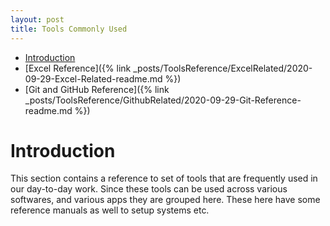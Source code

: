 ```yaml
---
layout: post
title: Tools Commonly Used
---
```


- [Introduction](#introduction)
- [Excel Reference]({% link _posts/ToolsReference/ExcelRelated/2020-09-29-Excel-Related-readme.md %})
- [Git and GitHub Reference]({% link _posts/ToolsReference/GithubRelated/2020-09-29-Git-Reference-readme.md %})

# Introduction
This section contains a reference to set of tools that are frequently used in our day-to-day work. Since these tools can be used across various softwares, and various apps they are grouped here. These here have some reference manuals as well to setup systems etc.